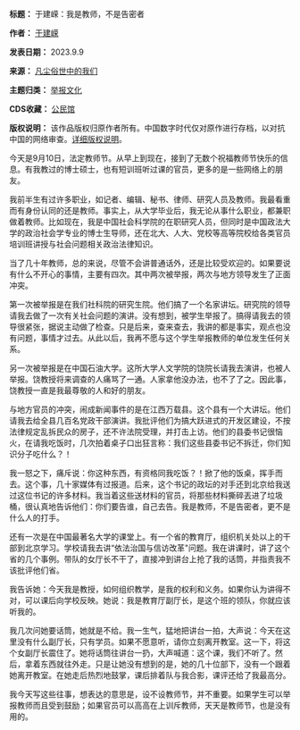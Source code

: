 

**标题：** 于建嵘：我是教师，不是告密者  

**作者：** [于建嵘](https://chinadigitaltimes.net/space/于建嵘)  

**发表日期：** 2023.9.9  

**来源：** [凡尘俗世中的我们](https://web.archive.org/web/https://mp.weixin.qq.com/s/qBa_m3GKEuVScMqHCv5o4Q)  

**主题归类：** [举报文化](https://chinadigitaltimes.net/space/举报文化)  

**CDS收藏：** [公民馆](https://chinadigitaltimes.net/space/%E5%85%AC%E6%B0%91%E9%A6%86)  

**版权说明：** 该作品版权归原作者所有。中国数字时代仅对原作进行存档，以对抗中国的网络审查。[详细版权说明](https://chinadigitaltimes.net/chinese/copyright)。


今天是9月10日，法定教师节。从早上到现在，接到了无数个祝福教师节快乐的信息。有我教过的博士硕士，也有短训班听过课的官员，更多的是一些网络上的朋友。


我前半生有过许多职业，如记者、编辑、秘书、律师、研究人员及教师。我最看重而有身份认同的还是教师。事实上，从大学毕业后，我无论从事什么职业，都兼职做着教师。比如现在，我是中国社会科学院的在职研究人员，但同时是中国政法大学的政治社会学专业的博士生导师，还在北大、人大、党校等高等院校给各类官员培训班讲授与社会问题相关政治法律知识。


当了几十年教师，总的来说，尽管不会讲普通话外，还是比较受欢迎的。如果要说有什么不开心的事情，主要有四次。其中两次被举报，两次与地方领导发生了正面冲突。


第一次被举报是在我们社科院的研究生院。他们搞了一个名家讲坛。研究院的领导请我去做了一次有关社会问题的演讲。没有想到，被学生举报了。搞得请我去的领导很紧张，据说主动做了检查。只是后来，查来查去，我讲的都是事实，观点也没有问题，事情才过去。从此以后，我再不愿与这个学生举报教师的单位发生任何关系。


另一次被举报是在中国石油大学。这所大学人文学院的饶院长请我去演讲，也被人举报。饶教授将来调查的人痛骂了一通。人家拿他没办法，也不了了之。因此事，饶教授一直是我最尊敬的人和好的朋友。


与地方官员的冲突，闹成新闻事件的是在江西万载县。这个县有一个大讲坛。他们请我去给全县几百名党政干部演讲。我批评他们为搞大跃进式的开发区建设，不按法律规定乱拆民众的房子，还不许法院受理，并打击上访。他们的县委书记很恼火，在请我吃饭时，几次拍着桌子口出狂言称：我们这些县委书记不拆迁，你们知识分子吃什么？！


我一怒之下，痛斥说：你这种东西，有资格同我吃饭？！掀了他的饭桌，挥手而去。这个事，几十家媒体有过报道。后来，这个书记的政坛的对手还到北京给我送过这位书记的许多材料。我当着这些送材料的官员，将那些材料撕碎丟进了垃圾桶，很认真地告诉他们：你们要告谁，自己去告。我是教师，不是告密者，更不是什么人的打手。


还有一次是在中国最著名大学的课堂上。有一个省的教育厅，组织机关处以上的干部到北京学习。学校请我去讲“依法治国与信访改革"问题。我在讲课时，讲了这个省的几个事例。带队的女厅长不干了，直接冲到讲台上抢了我的话筒，并指责我不该批评他们省。


我告诉她：今天我是教授，如何组织教学，是我的权利和义务。如果你认为讲得不对，可以课后向学校反映。她说：我是教育厅副厅长，是这个班的领队，你就应该听我的。


我几次问她要话筒，她就是不给。我一生气，猛地把讲台一拍，大声说：今天在这里没有什么副厅长，只有学员。如果不愿意听，请你立刻离开教室。这一下，将这个女副厅长震住了。她将话筒往讲台一扔，大声喊道：这个课，我们不听了。然后，拿着东西就往外走。只是让她没有想到的是，她的几十位部下，没有一个跟着她离开教室。在她走后热烈地鼓掌，课后排着队与我合影，课评还给了我最高分。


我今天写这些往事，想表达的意思是，设不设教师节，并不重要。如果学生可以举报教师而且受到鼓励；如果官员可以高高在上训斥教师，天天是教师节，也是没有用的。 

